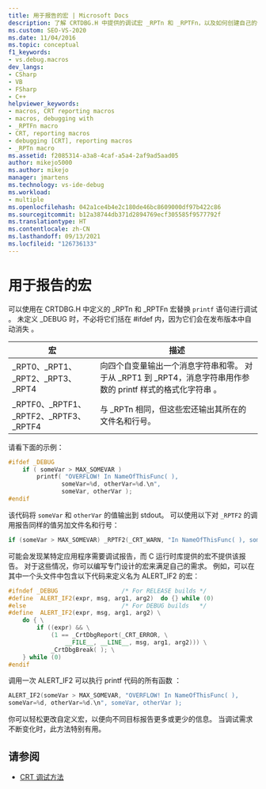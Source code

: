 ```yaml
---
title: 用于报告的宏 | Microsoft Docs
description: 了解 CRTDBG.H 中提供的调试宏 _RPTn 和 _RPTFn，以及如何创建自己的调试宏。
ms.custom: SEO-VS-2020
ms.date: 11/04/2016
ms.topic: conceptual
f1_keywords:
- vs.debug.macros
dev_langs:
- CSharp
- VB
- FSharp
- C++
helpviewer_keywords:
- macros, CRT reporting macros
- macros, debugging with
- _RPTFn macro
- CRT, reporting macros
- debugging [CRT], reporting macros
- _RPTn macro
ms.assetid: f2085314-a3a8-4caf-a5a4-2af9ad5aad05
author: mikejo5000
ms.author: mikejo
manager: jmartens
ms.technology: vs-ide-debug
ms.workload:
- multiple
ms.openlocfilehash: 042a1ce4b4e2c180de46bc8609000df97b422c86
ms.sourcegitcommit: b12a38744db371d2894769ecf305585f9577792f
ms.translationtype: HT
ms.contentlocale: zh-CN
ms.lasthandoff: 09/13/2021
ms.locfileid: "126736133"
---
```

# <a name="macros-for-reporting"></a>用于报告的宏
可以使用在 CRTDBG.H 中定义的 _RPTn 和 _RPTFn 宏替换 `printf` 语句进行调试 。 未定义 _DEBUG 时，不必将它们括在 #ifdef 内，因为它们会在发布版本中自动消失 。

|宏|描述|
|-----------|-----------------|
|_RPT0、_RPT1、_RPT2、_RPT3、_RPT4    |向四个自变量输出一个消息字符串和零。 对于从 _RPT1 到 _RPT4，消息字符串用作参数的 printf 样式的格式化字符串 。|
|_RPTF0、_RPTF1、_RPTF2、_RPTF3、_RPTF4    |与 _RPTn 相同，但这些宏还输出其所在的文件名和行号。|

 请看下面的示例：

```cpp
#ifdef _DEBUG
    if ( someVar > MAX_SOMEVAR )
        printf( "OVERFLOW! In NameOfThisFunc( ),
               someVar=%d, otherVar=%d.\n",
               someVar, otherVar );
#endif
```

 该代码将 `someVar` 和 `otherVar` 的值输出到 stdout。 可以使用以下对 `_RPTF2` 的调用报告同样的值另加文件名和行号：

```cpp
if (someVar > MAX_SOMEVAR) _RPTF2(_CRT_WARN, "In NameOfThisFunc( ), someVar= %d, otherVar= %d\n", someVar, otherVar );
```

可能会发现某特定应用程序需要调试报告，而 C 运行时库提供的宏不提供该报告。 对于这些情况，你可以编写专门设计的宏来满足自己的需求。 例如，可以在其中一个头文件中包含以下代码来定义名为 ALERT_IF2 的宏：

```cpp
#ifndef _DEBUG                  /* For RELEASE builds */
#define  ALERT_IF2(expr, msg, arg1, arg2)  do {} while (0)
#else                           /* For DEBUG builds   */
#define  ALERT_IF2(expr, msg, arg1, arg2) \
    do { \
        if ((expr) && \
            (1 == _CrtDbgReport(_CRT_ERROR, \
                __FILE__, __LINE__, msg, arg1, arg2))) \
            _CrtDbgBreak( ); \
    } while (0)
#endif
```

 调用一次 ALERT_IF2 可以执行 printf 代码的所有函数 ：

```cpp
ALERT_IF2(someVar > MAX_SOMEVAR, "OVERFLOW! In NameOfThisFunc( ),
someVar=%d, otherVar=%d.\n", someVar, otherVar );
```

 你可以轻松更改自定义宏，以便向不同目标报告更多或更少的信息。 当调试需求不断变化时，此方法特别有用。

## <a name="see-also"></a>请参阅
- [CRT 调试方法](../debugger/crt-debugging-techniques.md)
